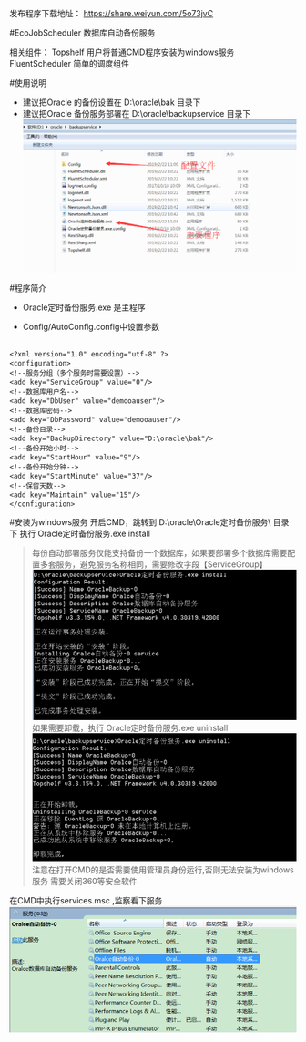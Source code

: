
发布程序下载地址： https://share.weiyun.com/5o73jvC

#EcoJobScheduler
数据库自动备份服务

相关组件：
   Topshelf  用户将普通CMD程序安装为windows服务
   FluentScheduler  简单的调度组件
   
   
#使用说明

 - 建议把Oracle 的备份设置在 D:\oracle\bak 目录下
 - 建议把Oracle 备份服务部署在 D:\oracle\backupservice 目录下
  ![](shot.png)

#程序简介
 - Oracle定时备份服务.exe 是主程序

 - Config/AutoConfig.config中设置参数
~~~

<?xml version="1.0" encoding="utf-8" ?>
<configuration>
<!--服务分组（多个服务时需要设置）-->
<add key="ServiceGroup" value="0"/>
<!--数据库用户名-->
<add key="DbUser" value="demooauser"/>
<!--数据库密码-->
<add key="DbPassword" value="demooauser"/>
<!--备份目录-->
<add key="BackupDirectory" value="D:\oracle\bak"/>
<!--备份开始小时-->
<add key="StartHour" value="9"/>
<!--备份开始分钟-->
<add key="StartMinute" value="37"/>
<!--保留天数-->
<add key="Maintain" value="15"/>
</configuration>
~~~


#安装为windows服务
开启CMD，跳转到 D:\oracle\Oracle定时备份服务\ 目录下
执行 Oracle定时备份服务.exe install
>每份自动部署服务仅能支持备份一个数据库，如果要部署多个数据库需要配置多套服务，避免服务名称相同，需要修改字段【ServiceGroup】
![](install.png)
如果需要卸载，执行 Oracle定时备份服务.exe uninstall
![](uninstall.png)
注意在打开CMD的是否需要使用管理员身份运行,否则无法安装为windows服务
需要关闭360等安全软件

在CMD中执行services.msc ,监察看下服务
![](services.png)





